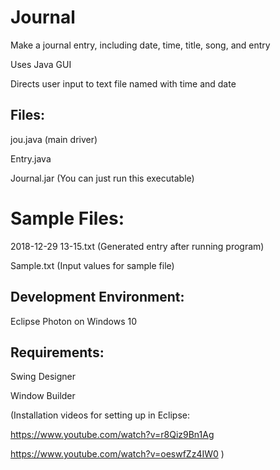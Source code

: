 # Journal
Make a journal entry, including date, time, title, song, and entry

Uses Java GUI

Directs user input to text file named with time and date

## Files:

jou.java (main driver)

Entry.java

Journal.jar (You can just run this executable)

# Sample Files:

2018-12-29 13-15.txt (Generated entry after running program)

Sample.txt (Input values for sample file)

## Development Environment: 
Eclipse Photon on Windows 10

## Requirements:

Swing Designer

Window Builder

(Installation videos for setting up in Eclipse:

https://www.youtube.com/watch?v=r8Qiz9Bn1Ag

https://www.youtube.com/watch?v=oeswfZz4IW0 )
